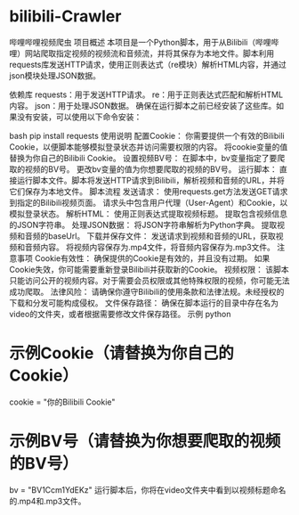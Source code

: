 # bilibili-Crawler
哔哩哔哩视频爬虫
项目概述
本项目是一个Python脚本，用于从Bilibili（哔哩哔哩）网站爬取指定视频的视频流和音频流，并将其保存为本地文件。脚本利用requests库发送HTTP请求，使用正则表达式（re模块）解析HTML内容，并通过json模块处理JSON数据。

依赖库
requests：用于发送HTTP请求。
re：用于正则表达式匹配和解析HTML内容。
json：用于处理JSON数据。
确保在运行脚本之前已经安装了这些库。如果没有安装，可以使用以下命令安装：

bash
pip install requests
使用说明
配置Cookie：
你需要提供一个有效的Bilibili Cookie，以便脚本能够模拟登录状态并访问需要权限的内容。
将cookie变量的值替换为你自己的Bilibili Cookie。
设置视频BV号：
在脚本中，bv变量指定了要爬取的视频的BV号。
更改bv变量的值为你想要爬取的视频的BV号。
运行脚本：
直接运行脚本文件。脚本将发送HTTP请求到Bilibili，解析视频和音频的URL，并将它们保存为本地文件。
脚本流程
发送请求：
使用requests.get方法发送GET请求到指定的Bilibili视频页面。
请求头中包含用户代理（User-Agent）和Cookie，以模拟登录状态。
解析HTML：
使用正则表达式提取视频标题。
提取包含视频信息的JSON字符串。
处理JSON数据：
将JSON字符串解析为Python字典。
提取视频和音频的baseUrl。
下载并保存文件：
发送请求到视频和音频的URL，获取视频和音频内容。
将视频内容保存为.mp4文件，将音频内容保存为.mp3文件。
注意事项
Cookie有效性：
确保提供的Cookie是有效的，并且没有过期。
如果Cookie失效，你可能需要重新登录Bilibili并获取新的Cookie。
视频权限：
该脚本只能访问公开的视频内容。对于需要会员权限或其他特殊权限的视频，你可能无法成功爬取。
法律风险：
请确保你遵守Bilibili的使用条款和法律法规。未经授权的下载和分发可能构成侵权。
文件保存路径：
确保在脚本运行的目录中存在名为video的文件夹，或者根据需要修改文件保存路径。
示例
python
# 示例Cookie（请替换为你自己的Cookie）
cookie = "你的Bilibili Cookie"
 
# 示例BV号（请替换为你想要爬取的视频的BV号）
bv = "BV1Ccm1YdEKz"
运行脚本后，你将在video文件夹中看到以视频标题命名的.mp4和.mp3文件。
